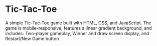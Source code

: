 # Tic-Tac-Toe
A simple Tic-Tac-Toe game built with HTML, CSS, and JavaScript. The game is mobile-responsive, features a linear gradient background, and includes:  Two-player gameplay,  Winner and draw screen display, and  Restart/New Game button
